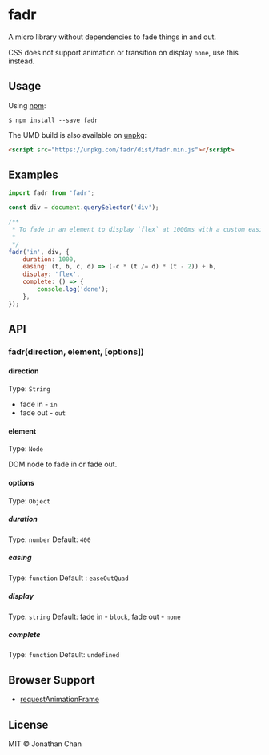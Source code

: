 # fadr

A micro library without dependencies to fade things in and out.

CSS does not support animation or transition on display `none`, use this instead.

## Usage

Using [npm](https://www.npmjs.com/):

```
$ npm install --save fadr
```

The UMD build is also available on [unpkg](https://unpkg.com):

```html
<script src="https://unpkg.com/fadr/dist/fadr.min.js"></script>
```

## Examples

```js
import fadr from 'fadr';

const div = document.querySelector('div');

/**
 * To fade in an element to display `flex` at 1000ms with a custom easing function.
 *
 */
fadr('in', div, {
    duration: 1000,
    easing: (t, b, c, d) => (-c * (t /= d) * (t - 2)) + b,
    display: 'flex',
    complete: () => {
        console.log('done');
    },
});
```

## API

### fadr(direction, element, [options])

#### direction
Type: `String`

- fade in - `in`
- fade out - `out`

#### element
Type: `Node`

DOM node to fade in or fade out.

#### options
Type: `Object`

##### duration
Type: `number`
Default: `400`

##### easing
Type: `function`
Default : `easeOutQuad`

##### display
Type: `string`
Default: fade in - `block`, fade out - `none`

##### complete
Type: `function`
Default: `undefined`

## Browser Support

- [requestAnimationFrame](http://caniuse.com/#search=requestanimation)

## License

MIT © Jonathan Chan